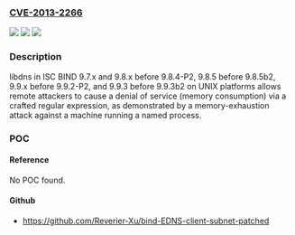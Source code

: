 ### [CVE-2013-2266](https://cve.mitre.org/cgi-bin/cvename.cgi?name=CVE-2013-2266)
![](https://img.shields.io/static/v1?label=Product&message=n%2Fa&color=blue)
![](https://img.shields.io/static/v1?label=Version&message=n%2Fa&color=blue)
![](https://img.shields.io/static/v1?label=Vulnerability&message=n%2Fa&color=brighgreen)

### Description

libdns in ISC BIND 9.7.x and 9.8.x before 9.8.4-P2, 9.8.5 before 9.8.5b2, 9.9.x before 9.9.2-P2, and 9.9.3 before 9.9.3b2 on UNIX platforms allows remote attackers to cause a denial of service (memory consumption) via a crafted regular expression, as demonstrated by a memory-exhaustion attack against a machine running a named process.

### POC

#### Reference
No POC found.

#### Github
- https://github.com/Reverier-Xu/bind-EDNS-client-subnet-patched

